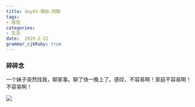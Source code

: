 ```yaml
---
title: day43-理由-陪聊
tags: 
- 感悟
categories: 
- 生活
date:  2019-2-22
grammar_cjkRuby: true
---
```

### 碎碎念
一个妹子突然找我，聊家事。聊了快一晚上了。感叹，不容易啊！家庭不容易啊！不容易啊！

![](https://ws1.sinaimg.cn/large/b15ca614gy1g0flxn3gppj20u01hcdji.jpg)
<!--more-->

